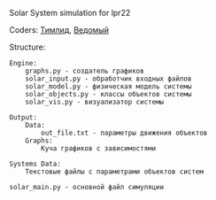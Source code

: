 Solar System simulation for lpr22

Coders: [Тимлид](https://github.com/Midyadi),     [Ведомый](https://github.com/mastertopo42)

Structure:

    Engine:
        graphs.py - создатель графиков
        solar_input.py - обработчик входных файлов
        solar_model.py - физическая модель системы
        solar_objects.py - классы объектов системы
        solar_vis.py - визуализатор системы
    
    Output:
        Data:
            out_file.txt - параметры движения объектов
        Graphs:
            Куча графиков с зависимостями
    
    Systems Data:
        Текстовые файлы с параметрами объектов систем
    
    solar_main.py - основной файл симуляции